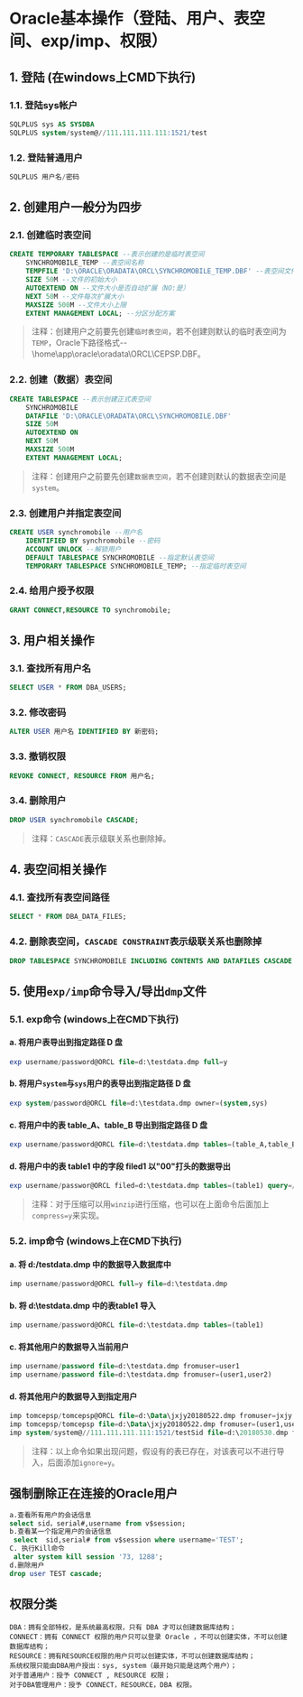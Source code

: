 # Oracle基本操作（登陆、用户、表空间、exp/imp、权限）
## 1. 登陆 (在windows上CMD下执行)
### 1.1. 登陆sys帐户
```sql
SQLPLUS sys AS SYSDBA
SQLPLUS system/system@//111.111.111.111:1521/test
```
### 1.2. 登陆普通用户
```sql
SQLPLUS 用户名/密码
```
## 2. 创建用户一般分为四步
### 2.1. 创建临时表空间
```sql
CREATE TEMPORARY TABLESPACE --表示创建的是临时表空间
	SYNCHROMOBILE_TEMP --表空间名称
	TEMPFILE 'D:\ORACLE\ORADATA\ORCL\SYNCHROMOBILE_TEMP.DBF' --表空间文件（以下简称“文件”）存放位置
	SIZE 50M --文件的初始大小
	AUTOEXTEND ON --文件大小是否自动扩展（NO:是）
	NEXT 50M --文件每次扩展大小
	MAXSIZE 500M --文件大小上限
	EXTENT MANAGEMENT LOCAL; --分区分配方案
```
>注释：创建用户之前要先创建`临时表空间`，若不创建则默认的临时表空间为`TEMP`，Oracle下路径格式--\home\app\oracle\oradata\ORCL\CEPSP.DBF。
### 2.2. 创建（数据）表空间
```sql
CREATE TABLESPACE --表示创建正式表空间
	SYNCHROMOBILE 
	DATAFILE 'D:\ORACLE\ORADATA\ORCL\SYNCHROMOBILE.DBF' 
	SIZE 50M 
	AUTOEXTEND ON 
	NEXT 50M 
	MAXSIZE 500M 
	EXTENT MANAGEMENT LOCAL;
```
>注释：创建用户之前要先创建`数据表空间`，若不创建则默认的数据表空间是`system`。
### 2.3. 创建用户并指定表空间
```sql
CREATE USER synchromobile --用户名
	IDENTIFIED BY synchromobile --密码
	ACCOUNT UNLOCK --解锁用户
	DEFAULT TABLESPACE SYNCHROMOBILE --指定默认表空间
	TEMPORARY TABLESPACE SYNCHROMOBILE_TEMP; --指定临时表空间
```
### 2.4. 给用户授予权限
```sql
GRANT CONNECT,RESOURCE TO synchromobile;
```
## 3. 用户相关操作
### 3.1. 查找所有用户名
```sql
SELECT USER * FROM DBA_USERS;
```
### 3.2. 修改密码
```sql
ALTER USER 用户名 IDENTIFIED BY 新密码;
```
### 3.3. 撤销权限
```sql
REVOKE CONNECT, RESOURCE FROM 用户名;
```
### 3.4. 删除用户
```sql
DROP USER synchromobile CASCADE;
```
>注释：`CASCADE`表示级联关系也删除掉。
## 4. 表空间相关操作
### 4.1. 查找所有表空间路径
```sql
SELECT * FROM DBA_DATA_FILES;
```
### 4.2. 删除表空间，`CASCADE CONSTRAINT`表示级联关系也删除掉
```sql
DROP TABLESPACE SYNCHROMOBILE INCLUDING CONTENTS AND DATAFILES CASCADE CONSTRAINT;
```
## 5. 使用`exp/imp`命令导入/导出`dmp`文件
### 5.1. exp命令 (windows上在CMD下执行)
#### a. 将用户表导出到指定路径 D 盘
```sql
exp username/password@ORCL file=d:\testdata.dmp full=y
```
#### b. 将用户`system`与`sys`用户的表导出到指定路径 D 盘
```sql
exp system/password@ORCL file=d:\testdata.dmp owner=(system,sys)
```
#### c. 将用户中的表 table_A、table_B 导出到指定路径 D 盘
```sql
exp username/password@ORCL file=d:\testdata.dmp tables=(table_A,table_B)
```
#### d. 将用户中的表 table1 中的字段 filed1 以"00"打头的数据导出
```sql
exp username/passwor@ORCL filed=d:\testdata.dmp tables=(table1) query=/" where filed1 like '00%'/"
```
>注释：对于压缩可以用`winzip`进行压缩，也可以在上面命令后面加上`compress=y`来实现。
### 5.2. imp命令 (windows上在CMD下执行)
#### a. 将 d:/testdata.dmp 中的数据导入数据库中
```sql
imp username/password@ORCL full=y file=d:\testdata.dmp
```
#### b. 将 d:\testdata.dmp 中的表table1 导入
```sql
imp username/password@ORCL file=d:\testdata.dmp tables=(table1)
```
#### c. 将其他用户的数据导入当前用户
```sql
imp username/password file=d:\testdata.dmp fromuser=user1
imp username/password file=d:\testdata.dmp fromuser=(user1,user2)
```
#### d. 将其他用户的数据导入到指定用户
```sql
imp tomcepsp/tomcepsp@ORCL file=d:\Data\jxjy20180522.dmp fromuser=jxjy touser=tomcepsp
imp tomcepsp/tomcepsp file=d:\Data\jxjy20180522.dmp fromuser=(user1,user2) touser=(user3,user4)
imp system/system@//111.111.111.111:1521/testSid file=d:\20180530.dmp fromuser=test1 touser=test2
```
>注释：以上命令如果出现问题，假设有的表已存在，对该表可以不进行导入，后面添加`ignore=y`。
## 强制删除正在连接的Oracle用户
```sql
a.查看所有用户的会话信息
select sid，serial#,username from v$session;
b.查看某一个指定用户的会话信息
 select  sid,serial# from v$session where username='TEST';
C. 执行Kill命令
 alter system kill session '73, 1288';
d.删除用户
drop user TEST cascade;
```
## 权限分类
	DBA：拥有全部特权，是系统最高权限，只有 DBA 才可以创建数据库结构；
	CONNECT：拥有 CONNECT 权限的用户只可以登录 Oracle ，不可以创建实体，不可以创建数据库结构；
	RESOURCE：拥有RESOURCE权限的用户只可以创建实体，不可以创建数据库结构；
	系统权限只能由DBA用户授出：sys, system（最开始只能是这两个用户）；
	对于普通用户：授予 CONNECT , RESOURCE 权限；
	对于DBA管理用户：授予 CONNECT，RESOURCE，DBA 权限。
